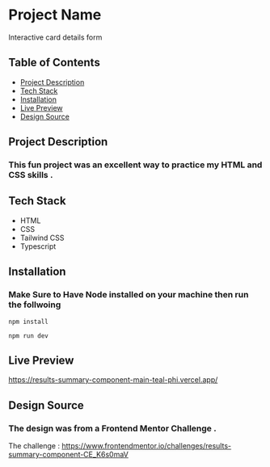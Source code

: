 # Project Name

Interactive card details form

## Table of Contents

- [Project Description](#project-description)
- [Tech Stack](#tech-stack)
- [Installation](#installation)
- [Live Preview](#live-preview)
- [Design Source](#design-source)

## Project Description

### This fun project was an excellent way to practice my HTML and CSS skills .

## Tech Stack

- HTML
- CSS
- Tailwind CSS
- Typescript

## Installation

### Make Sure to Have Node installed on your machine then run the follwoing

```
npm install

```

```
npm run dev

```

## Live Preview

https://results-summary-component-main-teal-phi.vercel.app/

## Design Source


### The design was from a Frontend Mentor Challenge .

The challenge : https://www.frontendmentor.io/challenges/results-summary-component-CE_K6s0maV
